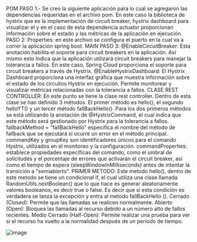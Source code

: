 POM
PASO 1.- Se creo la siguiente aplicación para lo cual se agregaron las dependencias requeridas en el archivo pom. En este caso la biblioteca de hystrix que es la implementación de circuit breaker, hystrix dashboard para visualizar el y en el caso de esta dependencia actuator proporcionan información sobre el estado y las métricas de la aplicación en ejecución.
PASO 2: Properties: en este archivo se configura el puerto en la cual va a correr la aplicación spring boot.
MAIN
PASO 3: 
@EnableCircuitBreaker: Esta anotación habilita el soporte para circuit breakers en la aplicación. Así mismo esto Indica que la aplicación utilizará circuit breakers para manejar la tolerancia a fallos. En este caso, Spring Cloud proporciona el soporte para circuit breakers a través de Hystrix.
@EnableHystrixDashboard: El Hystrix Dashboard proporciona una interfaz gráfica que muestra información sobre el estado de los circuitos Hystrix en ejecución. Permite monitorear y visualizar métricas relacionadas con la tolerancia a fallos.
CLASE REST CONTROLLER:
En este punto se tiene la clase rest controller. Dentro de esta clase se han definido 3 métodos. El primer método es hello(), el segundo helloYT() y un tercer método fallBackHello().
Para los dos primeros métodos se está utilizando la anotación de @HystrixCommand, el cual indica que este método será gestionado por Hystrix para la tolerancia a fallos.
fallbackMethod = "fallBackHello" especifica el nombre del método de fallback que se ejecutará si ocurre un error en el método principal.
commandKey y groupKey son identificadores únicos para el comando Hystrix, utilizados en el monitoreo y la configuración.
commandProperties:  establece propiedades específicas del comando, como el umbral de solicitudes y el porcentaje de errores que activarán el circuit breaker, así como el tiempo de espera (sleepWindowInMilliseconds) antes de intentar la transición a "semiabierto".
PRIMER METODO: Este metodo hello(), dentro de este metodo se tiene un condicional if, el cual utiliza una clase llamada RandomUtils.nextBoolean() que lo que hace es generar aleatoriamente valores booleanos, es decir true o false. Es decir que si esta condición es verdadera se lanza la excepción y entra al metodo fallBackHello ().
Cerrado (Closed): Permite que las llamadas se realicen normalmente.
Abierto (Open): Bloquea las llamadas al recurso debido a un número alto de fallos recientes.
Medio Cerrado (Half-Open): Permite realizar una prueba para ver si el recurso ha vuelto a la normalidad después de un período de tiempo.


![image](https://github.com/LizetPV/demoHystrix/assets/122371050/8e172611-5010-411f-8f34-8379b4c01bdb)

